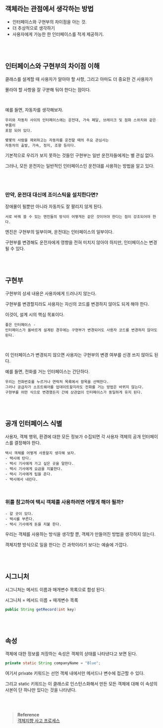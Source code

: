 ## 객체라는 관점에서 생각하는 방법

- 인터페이스와 구현부의 차이점을 아는 것.
- 더 추상적으로 생각하기
- 사용자에게 가능한 한 인터페이스를 적게 제공하기.

<br/><br/>

## 인터페이스와 구현부의 차이점 이해

클래스를 설계할 때 사용자가 알아야 할 사항, 그리고 아마도 더 중요한 건 사용자가 

몰라야 할 사항을 잘 구분해 둬야 한다는 점이다.

<br/>

예를 들면, 자동차를 생각해보자.

```
우리와 자동차 사이의 인터페이스에는 운전대, 가속 페달, 브레이크 및 점화 스위치와 같은 부품이
포함 되어 있다. 

몇몇의 사람을 제외하고는 자동차를 운전할 때의 주요 관심사는
자동차의 출발, 가속, 정지, 조향 등이다.
```



기본적으로 우리가 보지 못하는 것들인 구현부는 일반 운전자들에게는 별 관심 없다.

그러나, 모든 운전자는 일반적인 인터페이스인 운전대를 사용하는 방법을 알고 있다.

<br/><br/>

### 만약, 운전대 대신에 조이스틱을 설치한다면?

장애물이 될뿐만 아니라 자동차도 잘 팔리지 않게 된다.

```
서로 바꿔 쓸 수 있는 엔진들의 방식이 어떻게든 같은 것이어야 한다는 점이 강조되어야 한다.
```

엔진은 구현부의 일부이며, 운전대는 인터페이스의 일부이다.

구현부를 변경해도 운전자에게 영향을 전혀 미치지 않아야 하지만, 인터페이스는 변경 될 수 있다. 

<br/><br/>

## 구현부

구현부의 상세 내용은 사용자에게 드러나지 않는다.

구현부를 변경할지라도 사용자는 자신의 코드를 변경하지 않아도 되게 해야 한다.

이것이, 설계 시의 핵심 목표이다.

```
좋은 인터페이스 - 
인터페이스가 올바르게 설계된 경우에는 구현부가 변경되어도 사용자 코드를 변경하지 않아도 된다.
```

<br/>

이 인터페이스가 변경되지 않으면 사용자는 구현부의 변경 여부를 신경 쓰지 않아도 된다.

예를 들면, 전화를 거는 인터페이스는 간단하다.

```
우리는 전화번호를 누르거나 연락처 목록에서 항목을 선택한다.
그러나 공급자가 소프트웨어를 업데이트할지라도 전화를 거는 방법은 바뀌지 않는다.
구현부를 어떤 식으로 변경했든지 간에 상관없이 인터페이스가 동일하게 유지 된다.
```

<br/><br/>

## 공개 인터페이스 식별

사용자, 객체 행위, 환경에 대한 모든 정보가 수집되면 각 사용자 객체의 공개 인터페이스를 결정해야 한다. 

```
택시 객체를 어떻게 사용할지 생각해 보자.
- 택시에 탄다.
- 택시 기사에게 가고 싶은 곳을 말한다.
- 택시 기사에게 요금을 지불한다.
- 택시 기사에게 팁을 준다.
- 택시에서 내린다.
```

<br/>

### 위를 참고하여 택시 객체를 사용하려면 어떻게 해야 될까?

```
- 갈 곳이 있다.
- 택시를 부른다.
- 택시 기사에게 돈을 지불 한다.
```

우리는 객체를 사용하는 방식을 생각할 뿐, 객체가 만들어진 방법을 생각하지 않는다.

객체지향 방식으로 일을 한다는 건 과학이라기 보다는 예술에 가깝다.

<br/><br/>

## 시그니처

시그니처는 메서드 이름과 매개변수 목록으로 합성 된다.

시그니처 = 메서드 이름 + 매개변수 목록

```java
public String getRecord(int key)
```

<br/><br/>

## 속성

객체에 대한 정보를 저장하는 속성은 객체의 상태를 나타낸다고 보면 된다.

```java
private static String companyName = "Blue";
```

여기서 private 키워드는 선언 객체 내에서만 메서드나 변수에 접근할 수 있다.

그리고 static 키워드는 이 클래스로 인스턴스화해서 만든 모든 객체에 대해 이 속성의 사본이 단 하나만 있다는 것을 나타낸다.


<br/><br/>

>**Reference** 
> <br/> [객체지향 사고 프로세스](http://www.yes24.com/Product/Goods/90688759)